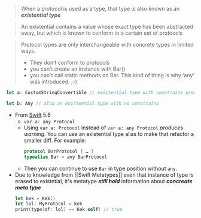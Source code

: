 > When a protocol is used as a type, that type is also known as an ***existential type***
> 

> An existential contains a value whose exact type has been abstracted away, but which is known to conform to a certain set of protocols

> Protocol types are only interchangeable with concrete types in limited ways. 
> - They don’t conform to protocols
> - you can’t create an instance with Bar()
> - you can't call static methods on Bar. 
> This kind of thing is why ‘any’ was introduced. ;-)

```swift
let a: CustomStringConvertible // existential type with constrains provided by CustomStringConvertible protocol

let b: Any // also an existential type with no constrains
```
- From [Swift](Swift.md) 5.6
	-  `var a: any Protocol`
	- Using `var a: Protocol` instead of `var a: any Protocol` *produces warning*. You can use an existential type alias to make that refactor a smaller diff. For example:
		```swift
		protocol BarProtocol { … }
		typealias Bar = any BarProtocol
		```
	- Then you can continue to use `Bar` in type position without `any`.
- Due to knowledge from [[Swift Metatypes]]  even that instance of type is erased to existntial, it's metatype ***still hold*** information about ***concreate meta type***
	```swift
	let kek = Kek()
	let lol: MyProtocol = kek
	print(type(of: lol) == Kek.self) // true
	```